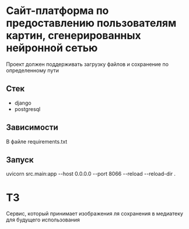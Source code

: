 # Сайт-платформа по предоставлению пользователям картин, сгенерированных нейронной сетью

Проект должен поддерживать загрузку файлов и сохранение по определенному пути

## Стек
- django
- postgresql

## Зависимости

В файле requirements.txt

## Запуск

uvicorn src.main:app --host 0.0.0.0 --port 8066 --reload --reload-dir .

# ТЗ

Сервис, который принимает изображения ля сохранения в медиатеку для будущего использования
